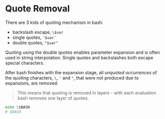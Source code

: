 # Quote Removal

There are 3 kids of quoting mechanism in bash:
- backslash escape, `\$var`
- single quotes, `'$var'`
- double quotes, `"$var"`

Quoting using the double quotes enables parameter expansion and is often used in string interpolation. Single quotes and backslashes both escape special characters.

After bash finishes with the expansion stage, all *unquoted occurrences* of the quoting characters, `\`, `'` and `"`, that were not produced due to expansions, are removed.

> This means that quoting is removed in layers - with each evaluation bash removes one layer of quotes.

```bash
echo \$BASH
# $BASH
```
